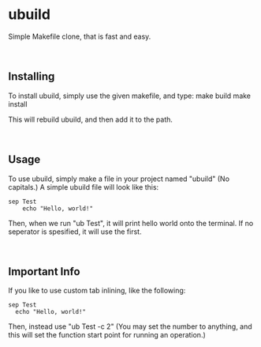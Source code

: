 # ubuild
Simple Makefile clone, that is fast and easy.

<br />

## Installing
To install ubuild, simply use the given makefile, and type:
  make build
  make install
  
This will rebuild ubuild, and then add it to the path.

<br />

## Usage
To use ubuild, simply make a file in your project named "ubuild" (No capitals.)
A simple ubuild file will look like this:

  ```
  sep Test
      echo "Hello, world!"
  ```

Then, when we run "ub Test", it will print hello world onto the terminal.
If no seperator is spesified, it will use the first.

<br />

## Important Info
If you like to use custom tab inlining, like the following:
  
  ```
  sep Test
    echo "Hello, world!"
  ```
    
 Then, instead use "ub Test -c 2" (You may set the number to anything, and this will set the function start point for running an operation.)
